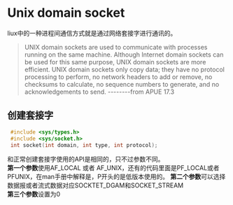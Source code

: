 # Unix domain socket  
liux中的一种进程间通信方式就是通过网络套接字进行通讯的。  
> UNIX domain sockets are used to communicate with processes running on the same machine. Although Internet domain sockets can be used for this same purpose, UNIX domain sockets are more efficient. UNIX domain sockets only copy data; they have no protocol processing to perform, no network headers to add or remove, no checksums to calculate, no sequence numbers to generate, and no acknowledgements to send.  --------from APUE 17.3  
> 
## 创建套接字
```c
 #include <sys/types.h>         
 #include <sys/socket.h>
 int socket(int domain, int type, int protocol);
```
和正常创建套接字使用的API是相同的，只不过参数不同。  
**第一个参数**使用AF_LOCAL 或者 AF_UNIX，还有的代码里面是PF_LOCAL或者PFUNIX，在man手册中解释是，P开头的是低版本使用的。
**第二个参数**可以选择数据报或者流式数据对应SOCKTET_DGAM和SOCKET_STREAM  
**第三个参数**设置为0